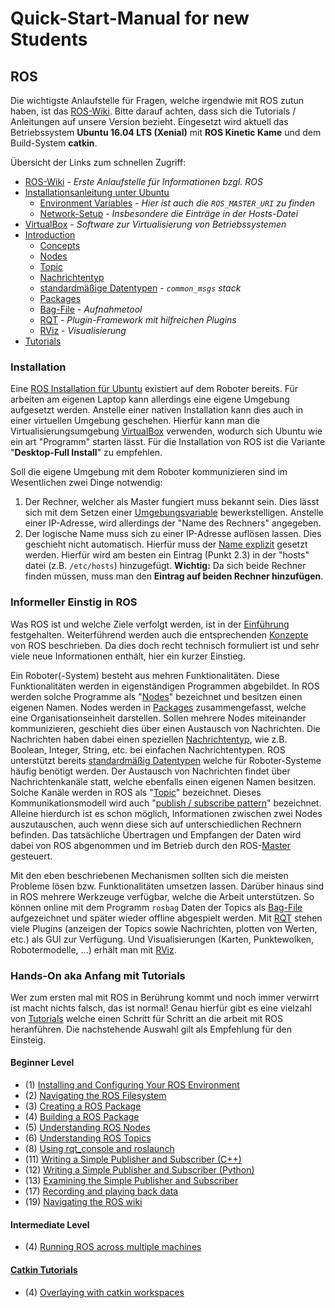 # Quick-Start-Manual for new Students

## ROS

Die wichtigste Anlaufstelle für Fragen, welche irgendwie mit ROS zutun haben, ist das [ROS-Wiki](http://wiki.ros.org).
Bitte darauf achten, dass sich die Tutorials / Anleitungen auf unsere Version bezieht. 
Eingesetzt wird aktuell das Betriebssystem **Ubuntu 16.04 LTS (Xenial)** mit **ROS Kinetic Kame** und dem Build-System **catkin**.

Übersicht der Links zum schnellen Zugriff:

* [ROS-Wiki](http://wiki.ros.org) - *Erste Anlaufstelle für Informationen bzgl. ROS*
* [Installationsanleitung unter Ubuntu](http://wiki.ros.org/kinetic/Installation/Ubuntu)
  * [Environment Variables](http://wiki.ros.org/ROS/EnvironmentVariables#ROS_MASTER_URI) - *Hier ist auch die ``ROS_MASTER_URI`` zu finden*
  * [Network-Setup](http://wiki.ros.org/ROS/NetworkSetup#Setting_a_name_explicitly) - *Insbesondere die Einträge in der Hosts-Datei*
* [VirtualBox](https://www.virtualbox.org/) - *Software zur Virtualisierung von Betriebssystemen*
* [Introduction](http://wiki.ros.org/ROS/Introduction)
  * [Concepts](http://wiki.ros.org/ROS/Concepts)
  * [Nodes](http://wiki.ros.org/Nodes)
  * [Topic](http://wiki.ros.org/Topics)
  * [Nachrichtentyp](http://wiki.ros.org/msg)
  * [standardmäßige Datentypen](http://wiki.ros.org/ROS/Higher-Level%20Concepts#Message_Ontology) - *``common_msgs`` stack*
  * [Packages](http://wiki.ros.org/Packages)
  * [Bag-File](http://wiki.ros.org/Bags) - *Aufnahmetool*
  * [RQT](http://wiki.ros.org/rqt) - *Plugin-Framework mit hilfreichen Plugins*
  * [RViz](http://wiki.ros.org/rviz) - *Visualisierung*
* [Tutorials](http://wiki.ros.org/ROS/Tutorials)


### Installation 

Eine [ROS Installation für Ubuntu](http://wiki.ros.org/kinetic/Installation/Ubuntu) existiert auf dem Roboter bereits. 
Für arbeiten am eigenen Laptop kann allerdings eine eigene Umgebung aufgesetzt werden. 
Anstelle einer nativen Installation kann dies auch in einer virtuellen Umgebung geschehen.
Hierfür kann man die Virtualisierungsumgebung [VirtualBox](https://www.virtualbox.org/) verwenden, wodurch sich Ubuntu wie ein art "Programm" starten lässt. 
Für die Installation von ROS ist die Variante "**Desktop-Full Install**" zu empfehlen.

Soll die eigene Umgebung mit dem Roboter kommunizieren sind im Wesentlichen zwei Dinge notwendig:

1. Der Rechner, welcher als Master fungiert muss bekannt sein. Dies lässt sich mit dem Setzen einer [Umgebungsvariable](http://wiki.ros.org/ROS/EnvironmentVariables#ROS_MASTER_URI) bewerkstelligen. Anstelle einer IP-Adresse, wird allerdings der "Name des Rechners" angegeben.
2. Der logische Name muss sich zu einer IP-Adresse auflösen lassen. Dies geschieht nicht automatisch. Hierfür muss der [Name explizit](http://wiki.ros.org/ROS/NetworkSetup#Setting_a_name_explicitly) gesetzt werden. Hierfür wird am besten ein Eintrag (Punkt 2.3) in der "hosts" datei (z.B. ``/etc/hosts``) hinzugefügt. **Wichtig:** Da sich beide Rechner finden müssen, muss man den **Eintrag auf beiden Rechner hinzufügen**. 

### Informeller Einstig in ROS

Was ROS ist und welche Ziele verfolgt werden, ist in der [Einführung](http://wiki.ros.org/ROS/Introduction) festgehalten. 
Weiterführend werden auch die entsprechenden [Konzepte](http://wiki.ros.org/ROS/Concepts) von ROS beschrieben. 
Da dies doch recht technisch formuliert ist und sehr viele neue Informationen enthält, hier ein kurzer Einstieg.

Ein Roboter(-System) besteht aus mehren Funktionalitäten. 
Diese Funktionalitäten werden in eigenständigen Programmen abgebildet.
In ROS werden solche Programme als "[Nodes](http://wiki.ros.org/Nodes)" bezeichnet und besitzen einen eigenen Namen.
Nodes werden in [Packages](http://wiki.ros.org/Packages) zusammengefasst, welche eine Organisationseinheit darstellen.
Sollen mehrere Nodes miteinander kommunizieren, geschieht dies über einen Austausch von Nachrichten.
Die Nachrichten haben dabei einen speziellen [Nachrichtentyp](http://wiki.ros.org/msg), wie z.B. Boolean, Integer, String, etc. bei einfachen Nachrichtentypen.
ROS unterstützt bereits [standardmäßig Datentypen](http://wiki.ros.org/ROS/Higher-Level%20Concepts#Message_Ontology) welche für Roboter-Systeme häufig benötigt werden.
Der Austausch von Nachrichten findet über Nachrichtenkanäle statt, welche ebenfalls einen eigenen Namen besitzen.
Solche Kanäle werden in ROS als "[Topic](http://wiki.ros.org/Topics)" bezeichnet.
Dieses Kommunikationsmodell wird auch "[publish / subscribe pattern](https://en.wikipedia.org/wiki/Publish%E2%80%93subscribe_pattern)" bezeichnet.
Alleine hierdurch ist es schon möglich, Informationen zwischen zwei Nodes auszutauschen, auch wenn diese sich auf unterschiedlichen Rechnern befinden. 
Das tatsächliche Übertragen und Empfangen der Daten wird dabei von ROS abgenommen und im Betrieb durch den ROS-[Master](http://wiki.ros.org/Master) gesteuert.

Mit den eben beschriebenen Mechanismen sollten sich die meisten Probleme lösen bzw. Funktionalitäten umsetzen lassen.
Darüber hinaus sind in ROS mehrere Werkzeuge verfügbar, welche die Arbeit unterstützen. 
So können online mit dem Programm ``rosbag`` Daten der Topics als [Bag-File](http://wiki.ros.org/Bags) aufgezeichnet und später wieder offline abgespielt werden.
Mit [RQT](http://wiki.ros.org/rqt) stehen viele Plugins (anzeigen der Topics sowie Nachrichten, plotten von Werten, etc.) als GUI zur Verfügung.
Und Visualisierungen (Karten, Punktewolken, Robotermodelle, ...) erhält man mit [RViz](http://wiki.ros.org/rviz).


### Hands-On aka Anfang mit Tutorials

Wer zum ersten mal mit ROS in Berührung kommt und noch immer verwirrt ist macht nichts falsch, das ist normal!
Genau hierfür gibt es eine vielzahl von [Tutorials](http://wiki.ros.org/ROS/Tutorials) welche einen Schritt für Schritt an die arbeit mit ROS heranführen.
Die nachstehende Auswahl gilt als Empfehlung für den Einsteig.


#### Beginner Level

* (1) [Installing and Configuring Your ROS Environment](http://wiki.ros.org/ROS/Tutorials/InstallingandConfiguringROSEnvironment)
* (2) [Navigating the ROS Filesystem](http://wiki.ros.org/ROS/Tutorials/NavigatingTheFilesystem)
* (3) [Creating a ROS Package](http://wiki.ros.org/ROS/Tutorials/CreatingPackage)
* (4) [Building a ROS Package](http://wiki.ros.org/ROS/Tutorials/BuildingPackages)
* (5) [Understanding ROS Nodes](http://wiki.ros.org/ROS/Tutorials/UnderstandingNodes)
* (6) [Understanding ROS Topics](http://wiki.ros.org/ROS/Tutorials/UnderstandingTopics)
* (8) [Using rqt_console and roslaunch](http://wiki.ros.org/ROS/Tutorials/UsingRqtconsoleRoslaunch)
* (11) [Writing a Simple Publisher and Subscriber (C++)](http://wiki.ros.org/ROS/Tutorials/WritingPublisherSubscriber%28c%2B%2B%29)
* (12) [Writing a Simple Publisher and Subscriber (Python)](http://wiki.ros.org/ROS/Tutorials/WritingPublisherSubscriber%28python%29)
* (13) [Examining the Simple Publisher and Subscriber](http://wiki.ros.org/ROS/Tutorials/ExaminingPublisherSubscriber)
* (17) [Recording and playing back data](http://wiki.ros.org/ROS/Tutorials/Recording%20and%20playing%20back%20data)
* (19) [Navigating the ROS wiki](http://wiki.ros.org/ROS/Tutorials/NavigatingTheWiki)


#### Intermediate Level

* (4) [Running ROS across multiple machines](http://wiki.ros.org/ROS/Tutorials/MultipleMachines)


#### [Catkin Tutorials](http://wiki.ros.org/catkin/Tutorials)

* (4) [Overlaying with catkin workspaces](http://wiki.ros.org/catkin/Tutorials/workspace_overlaying)








